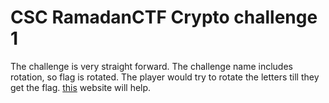# CSC RamadanCTF Crypto challenge 1

The challenge is very straight forward. The challenge name includes rotation, so flag is rotated. The player would try to rotate the letters till they get the flag. [this](https://rot13.com/) website will help. 